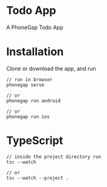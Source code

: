# Todo App

A PhoneGap Todo App

# Installation
Clone or download the app, and run

```
// run in browser
phonegap serve 

// or
phonegap run android

// or
phonegap run ios
```

# TypeScript 

```
// inside the project directory run
tsc --watch

// or
tsc --watch --project . 
```